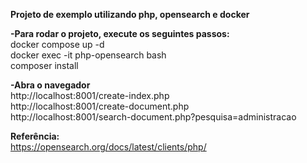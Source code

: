 **Projeto de exemplo utilizando php, opensearch e docker**  

**-Para rodar o projeto, execute os seguintes passos:**  
docker compose up -d  
docker exec -it php-opensearch bash  
composer install  

**-Abra o navegador**  
http://localhost:8001/create-index.php  
http://localhost:8001/create-document.php  
http://localhost:8001/search-document.php?pesquisa=administracao  

**Referência:**  
https://opensearch.org/docs/latest/clients/php/
